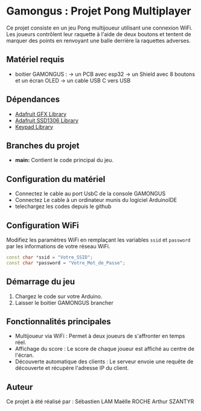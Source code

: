 # Gamongus : Projet Pong Multiplayer

Ce projet consiste en un jeu Pong multijoueur utilisant une connexion WiFi. Les joueurs contrôlent leur raquette à l'aide de deux boutons et tentent de marquer des points en renvoyant une balle derrière la raquettes adverses.

## Matériel requis

- boitier GAMONGUS :
    -> un PCB avec esp32
    -> un Shield avec 8 boutons et un écran OLED
    -> un cable USB C vers USB

## Dépendances

- [Adafruit GFX Library](https://github.com/adafruit/Adafruit-GFX-Library)
- [Adafruit SSD1306 Library](https://github.com/adafruit/Adafruit_SSD1306)
- [Keypad Library](https://github.com/Chris--A/Keypad)

## Branches du projet

- **main:** Contient le code principal du jeu.

## Configuration du matériel

- Connectez le cable au port UsbC de la console GAMONGUS
- Connectez Le cable à un ordinateur munis du logiciel ArduinoIDE
- telechargez les codes depuis le github

## Configuration WiFi

Modifiez les paramètres WiFi en remplaçant les variables `ssid` et `password` par les informations de votre réseau WiFi.

```cpp
const char *ssid = "Votre_SSID";
const char *password = "Votre_Mot_de_Passe";
```

## Démarrage du jeu

1. Chargez le code sur votre Arduino.
2. Laisser le boitier GAMONGUS brancher

## Fonctionnalités principales

- Multijoueur via WiFi : Permet à deux joueurs de s'affronter en temps réel.
- Affichage du score : Le score de chaque joueur est affiché au centre de l'écran.
- Découverte automatique des clients : Le serveur envoie une requête de découverte et récupère l'adresse IP du client.

## Auteur

Ce projet à été réalisé par :
Sébastien LAM
Maëlle ROCHE
Arthur SZANTYR

